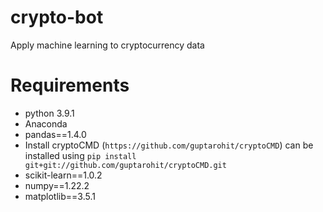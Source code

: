 # crypto-bot
Apply machine learning to cryptocurrency data

# Requirements
- python 3.9.1
- Anaconda
- pandas==1.4.0
- Install cryptoCMD (`https://github.com/guptarohit/cryptoCMD`) can be installed using `pip install git+git://github.com/guptarohit/cryptoCMD.git`
- scikit-learn==1.0.2
- numpy==1.22.2
- matplotlib==3.5.1
